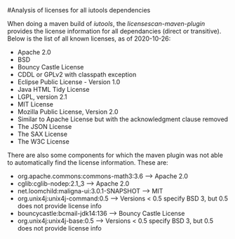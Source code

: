 #Analysis of licenses for all iutools dependencies

When doing a maven build of _iutools_, the _licensescan-maven-plugin_ 
provides the license information for all dependancies (direct or transitive). 
Below is the list of all known licenses, as of 2020-10-26:

- Apache 2.0
- BSD
- Bouncy Castle License
- CDDL or GPLv2 with classpath exception
- Eclipse Public License - Version 1.0
- Java HTML Tidy License
- LGPL, version 2.1
- MIT License
- Mozilla Public License, Version 2.0
- Similar to Apache License but with the acknowledgment clause removed
- The JSON License
- The SAX License
- The W3C License

There are also some components for which the maven plugin was not able to 
automatically find the license information. These are:

- org.apache.commons:commons-math3:3.6 
    --> Apache 2.0
- cglib:cglib-nodep:2.1_3
    --> Apache 2.0
- net.loomchild:maligna-ui:3.0.1-SNAPSHOT
    --> MIT
- org.unix4j:unix4j-command:0.5
    --> Versions < 0.5 specify BSD 3, but 0.5 does not provide license info
- bouncycastle:bcmail-jdk14:136
    --> Bouncy Castle License
- org.unix4j:unix4j-base:0.5
    --> Versions < 0.5 specify BSD 3, but 0.5 does not provide license info
